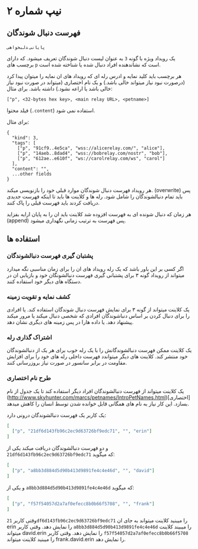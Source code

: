 # نیپ شماره ۲

## فهرست دنبال شوندگان

`پایانی` ‍‍`دلبخواهی`

یک رویداد ویژه با گونه `3` به عنوان لیست دنبال شوندگان تعریف میشود. که دارای برچسب های `p` است که نشاندهنده افراد دنبال شده یا شناخته شده است.

هر برچسب باید کلید نمایه و ادرس رله ای که رویداد های ان نمایه را میتوان پیدا کرد (درصورت نبود نیاز میتواند خالی باشد.) و یک نام اختصاری (میتواند در صورت نبود نیاز خالی باشد یا اراعه نشود.) داشته باشد. برای مثال:

`["p", <32-bytes hex key>, <main relay URL>, <petname>]`

فیلد محتوا (`.content`) استفاده نمی شود.

برای مثال:

```jsonc
{
  "kind": 3,
  "tags": [
    ["p", "91cf9..4e5ca", "wss://alicerelay.com/", "alice"],
    ["p", "14aeb..8dad4", "wss://bobrelay.com/nostr", "bob"],
    ["p", "612ae..e610f", "ws://carolrelay.com/ws", "carol"]
  ],
  "content": "",
  ...other fields
}
```

هر رویداد فهرست دنبال شوندگان موارد قبلی خود را بازنویسی میکند. (overwrite) پس باید تمام دنبالشوندگان را شامل شود. رله ها و کلاینت ها باید تا اینکه فهرست جدیدی دریافت کردند باید فهرست قبلی را پاک کنند.

هر زمان که دنبال شونده ای به فهرست افزوده شد کلاینت باید ان را به پایان ارایه بفزاید (append) پس فهرست به ترتیب زمانی نگهداری میشود.

## استفاده ها

### پشتبان گیری فهرست دنبالشوندگان

اگر کسی بر این باور باشد که یک رله رویداد های ان را برای زمان مناسبی نگه میدارد میتواند از رویداد گونه ۳ برای پشتبانی گیری فهرست دنبالشونگان خود و بازیابی ان در دستگاه های دیگر خود استفاده کنند.

### کشف نمایه و تقویت زمینه

یک کلاینت میتواند از گونه ۳ برای نمایش فهرست دنبال شوندگان استفاده کند. یا افرادی را برای دنبال کردن بر اساس دنباشوندگان افرادی که شخصی دنبال میکند یا مرور میکند پیشنهاد دهد. یا داده هارا در پس زمینه های دیگری نشان دهد.

### اشتراک گذاری رله

یک کلاینت ممکن فهرست دنبالشوندگانش را با یک رله خوب برای هر یک از دنبالشوندگان خود منتشر کند. کلاینت های دیگر میتواندد فهرست داخلی رله های خود را برای افزایش مقاومت در برابر سانسور در صورت نیاز بروزرسانی کنند.

### طرح نام اختصاری

یک کلاینت میتواند از فهرست دنبالشوندگان افراد دیگر استفاده کند تا یک جدول از نام (http://www.skyhunter.com/marcs/petnames/IntroPetNames.html)[اختصاری] بسازد. این کار نیاز به نام های همگانی قابل خوانده شدن توسط انسان را کاهش میدهد.

یک کاربر یک فهرست دنبالشوندگان درونی دارد:
```json
[
  ["p", "21df6d143fb96c2ec9d63726bf9edc71", "", "erin"]
]
```

و دو فهرست دنبالشوندگان دریافت میکند یکی از `21df6d143fb96c2ec9d63726bf9edc71` که میگوید:

```json
[
  ["p", "a8bb3d884d5d90b413d9891fe4c4e46d", "", "david"]
]
```

و یکی از `a8bb3d884d5d90b413d9891fe4c4e46d` که میگوید:

```json
[
  ["p", "f57f54057d2a7af0efecc8b0b66f5708", "", "frank"]
]
```

وقتی کاربر `21df6d143fb96c2ec9d63726bf9edc71` را میبنید کلاینت میتواند به جای ان erin را نمایش دهد. وقتی کاربر `a8bb3d884d5d90b413d9891fe4c4e46d` را میبیند کلاینت میتواند david.erin را نمایش دهد. وقتی کاربر ‍‍`f57f54057d2a7af0efecc8b0b66f5708` را میبنید کلاینت میتواند frank.david.erin را نمایش دهد.

